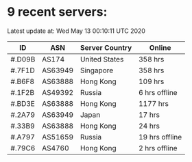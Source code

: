 # 9 recent servers:

Latest update at: Wed May 13 00:10:11 UTC 2020

| ID | ASN | Server Country | Online |
| -- | --- | -------------- | ------ |
| #.D09B | AS174 | United States | 358 hrs |
| #.7F1D | AS63949 | Singapore | 358 hrs |
| #.B6F8 | AS63888 | Hong Kong | 109 hrs |
| #.1F2B | AS49392 | Russia | 6 hrs offline |
| #.BD3E | AS63888 | Hong Kong | 1177 hrs |
| #.2A79 | AS63949 | Japan | 17 hrs |
| #.33B9 | AS63888 | Hong Kong | 24 hrs |
| #.A797 | AS51659 | Russia | 19 hrs offline |
| #.79C6 | AS4760 | Hong Kong | 2 hrs offline |

